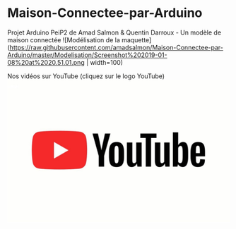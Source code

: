 # Maison-Connectee-par-Arduino
Projet Arduino PeiP2 de Amad Salmon &amp; Quentin Darroux - Un modèle de maison connectée 
![Modélisation de la maquette](https://raw.githubusercontent.com/amadsalmon/Maison-Connectee-par-Arduino/master/Modelisation/Screenshot%202019-01-08%20at%2020.51.01.png | width=100)

Nos vidéos sur YouTube (cliquez sur le logo YouTube)
[![IMAGE ALT TEXT](Modelisation/YoutubeLogo.jpeg)](https://www.youtube.com/playlist?list=PL_pTsrxIzBhlvUdXILXO25iLqdh0ZGqI4 "Video Title")


